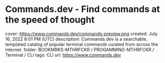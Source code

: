 # Commands.dev - Find commands at the speed of thought

cover: https://www.commands.dev/commands-preview.png
created: July 16, 2022 8:01 PM (UTC)
description: Commands.dev is a searchable, templated catalog of popular terminal commands curated from across the internet.
folder: BOOKMRKS-MTHRFCKR / PROGAMMING-MTHRFCKR / Terminal / CLI
tags: CLI
url: https://www.commands.dev
